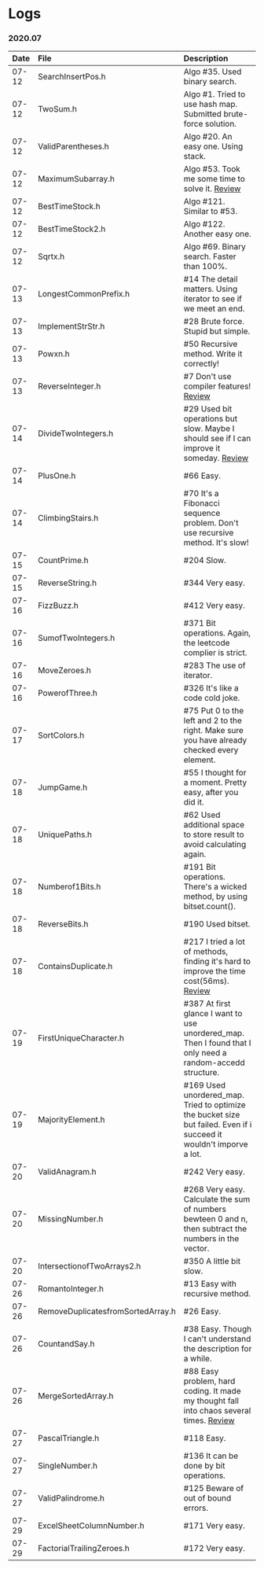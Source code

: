 # Logs
### 2020.07
| Date | File | Description |
| :---- | :---- | :-----------|
|07-12|SearchInsertPos.h|Algo #35. Used binary search.|
|07-12|TwoSum.h|Algo #1. Tried to use hash map. Submitted brute-force solution.|
|07-12|ValidParentheses.h|Algo #20. An easy one. Using stack.|
|07-12|MaximumSubarray.h|Algo #53. Took me some time to solve it. [Review](https://leetcode.com/problems/maximum-subarray/)|
|07-12|BestTimeStock.h|Algo #121. Similar to #53.|
|07-12|BestTimeStock2.h|Algo #122. Another easy one.|
|07-12|Sqrtx.h|Algo #69. Binary search. Faster than 100%.|
|07-13|LongestCommonPrefix.h|#14 The detail matters. Using iterator to see if we meet an end.|
|07-13|ImplementStrStr.h|#28 Brute force. Stupid but simple. |
|07-13|Powxn.h|#50 Recursive method. Write it correctly!|
|07-13|ReverseInteger.h|#7 Don't use compiler features! [Review](https://leetcode.com/problems/reverse-integer/)|
|07-14|DivideTwoIntegers.h|#29 Used bit operations but slow. Maybe I should see if I can improve it someday. [Review](https://leetcode.com/problems/divide-two-integers/)|
|07-14|PlusOne.h|#66 Easy.|
|07-14|ClimbingStairs.h|#70 It's a Fibonacci sequence problem. Don't use recursive method. It's slow!|
|07-15|CountPrime.h|#204 Slow.|
|07-15|ReverseString.h|#344 Very easy.|
|07-16|FizzBuzz.h|#412 Very easy.|
|07-16|SumofTwoIntegers.h|#371 Bit operations. Again, the leetcode complier is strict.|
|07-16|MoveZeroes.h|#283 The use of iterator.|
|07-16|PowerofThree.h|#326 It's like a code cold joke.|
|07-17|SortColors.h|#75 Put 0 to the left and 2 to the right. Make sure you have already checked every element.|
|07-18|JumpGame.h|#55 I thought for a moment. Pretty easy, after you did it.|
|07-18|UniquePaths.h|#62 Used additional space to store result to avoid calculating again.|
|07-18|Numberof1Bits.h|#191 Bit operations. There's a wicked method, by using bitset.count().|
|07-18|ReverseBits.h|#190 Used bitset.|
|07-18|ContainsDuplicate.h|#217 I tried a lot of methods, finding it's hard to improve the time cost(56ms). [Review](https://leetcode.com/problems/contains-duplicate/)|
|07-19|FirstUniqueCharacter.h|#387 At first glance I want to use unordered_map. Then I found that I only need a random-accedd structure.|
|07-19|MajorityElement.h|#169 Used unordered_map. Tried to optimize the bucket size but failed. Even if i succeed it wouldn't imporve a lot.|
|07-20|ValidAnagram.h|#242 Very easy.|
|07-20|MissingNumber.h|#268 Very easy. Calculate the sum of numbers bewteen 0 and n, then subtract the numbers in the vector.|
|07-20|IntersectionofTwoArrays2.h|#350 A little bit slow.|
|07-26|RomantoInteger.h|#13 Easy with recursive method.|
|07-26|RemoveDuplicatesfromSortedArray.h|#26 Easy.|
|07-26|CountandSay.h|#38 Easy. Though I can't understand the description for a while.|
|07-26|MergeSortedArray.h|#88 Easy problem, hard coding. It made my thought fall into chaos several times. [Review](https://leetcode.com/problems/merge-sorted-array/)|
|07-27|PascalTriangle.h|#118 Easy.|
|07-27|SingleNumber.h|#136 It can be done by bit operations.|
|07-27|ValidPalindrome.h|#125 Beware of out of bound errors.|
|07-29|ExcelSheetColumnNumber.h|#171 Very easy.|
|07-29|FactorialTrailingZeroes.h|#172 Very easy.|
